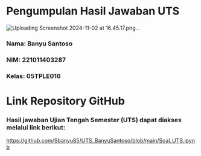# Pengumpulan Hasil Jawaban UTS

![Uploading Screenshot 2024-11-02 at 16.45.17.png…]()

### Nama: Banyu Santoso
### NIM: 221011403287
### Kelas: 05TPLE016

# Link Repository GitHub
### Hasil jawaban Ujian Tengah Semester (UTS) dapat diakses melalui link berikut:

https://github.com/Sbanyu85/UTS_BanyuSantoso/blob/main/Soal_UTS.ipynb

